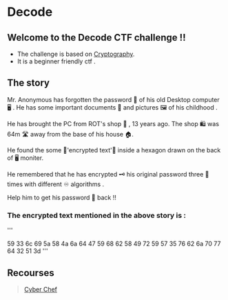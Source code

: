 # Decode

## Welcome to the Decode CTF challenge !!

* The challenge is based on [Cryptography](https://en.wikipedia.org/wiki/Cryptography).
* It is a beginner friendly ctf .

## The story

Mr. Anonymous has forgotten the password 🔑 of his old Desktop computer 🖥️ .
He has some important documents 📂 and pictures 🖼️ of his childhood .

He has brought the PC from ROT's shop 🛒 , 13 years ago.
The shop 🛍️ was 64m 🛣️ away from the base of his house 🏠.

He found the some 📜'encrypted text'📜 inside a hexagon drawn on the back of 🖥️ moniter.  

He remembered that he has encrypted 🗝️ his original password three 💬 times with different ♾️ algorithms .

Help him to get his password 🔑 back !! 

### The encrypted text mentioned in the above story is :
'''

59 33 6c 69 5a 58 4a 6a 64 47 59 68 62 58 49 72 59 57 35 76 62 6a 70 77 64 32 51 3d
'''

## Recourses

> [Cyber Chef](http://icyberchef.com/)





